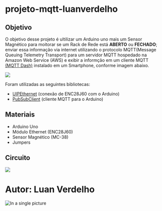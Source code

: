 # projeto-mqtt-luanverdelho
## Objetivo
O objetivo desse projeto é ultilizar um Arduino uno mais um Sensor Magnético para moitorar se um Rack de Rede está **ABERTO** ou **FECHADO**; enviar essa informação via internet utilizando o protocolo MQTT(Message Queuing Telemetry Transport) para um servidor MQTT hospedado na Amazon Web Service (AWS) e exibir a informção em um cliente MQTT [(MQTT Dash)](https://play.google.com/store/apps/details?id=net.routix.mqttdash&hl=en&gl=US) instalado em um Smartphone, conforme imagem abaixo.

![](https://camo.githubusercontent.com/7beef2d4780d87a603d7de49b2da0467c8537dff96575b628a04bd4010ebb1cc/68747470733a2f2f692e696d6775722e636f6d2f4d576870586b562e706e67)

Foram utilizadas as seguintes bibliotecas:

- [UIPEthernet](https://github.com/UIPEthernet/UIPEthernet) (conexão de ENC28J60 com o Arduino)
- [PubSubClient](https://github.com/knolleary/pubsubclient)  (cliente MQTT para o Arduino)

## Materiais

- Arduino Uno
- Módulo Ethernet (ENC28J60)
- Sensor Magnético (MC-38)
- Jumpers

## Circuito
![](https://camo.githubusercontent.com/ad1da211b35b60b23fb095a64e76dc6504d0c3229e853bd82a69a4d5d27bbb88/68747470733a2f2f692e696d6775722e636f6d2f594947477453472e706e67)

# Autor: Luan Verdelho

![In a single picture](social-media-icon-for-linkedin-pinterest-gmail-vector-22972682.png)
